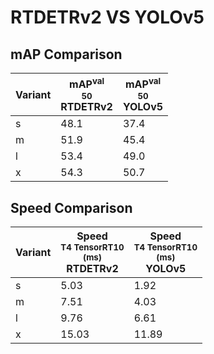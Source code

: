 ---
---
# RTDETRv2 VS YOLOv5

## mAP Comparison

| **Variant** | <center><span style='width: 400px;'>**mAP<sup>val<br>50**<br>**RTDETRv2**</span></center> | <center><span style='width: 400px;'>**mAP<sup>val<br>50**<br>**YOLOv5**</span></center> |
|----|----------------------------------|------------------------------------|
| s | 48.1 | 37.4 |
| m | 51.9 | 45.4 |
| l | 53.4 | 49.0 |
| x | 54.3 | 50.7 |

## Speed Comparison

| **Variant** | <center><span style='width: 200px;'>**Speed**<br><sup>T4 TensorRT10<br>(ms)</sup><br>**RTDETRv2**</span></center> | <center><span style='width: 200px;'>**Speed**<br><sup>T4 TensorRT10<br>(ms)</sup><br>**YOLOv5**</span></center> |
|---------|-----------------------|-----------------------|
| s | 5.03 | 1.92 |
| m | 7.51 | 4.03 |
| l | 9.76 | 6.61 |
| x | 15.03 | 11.89 |
